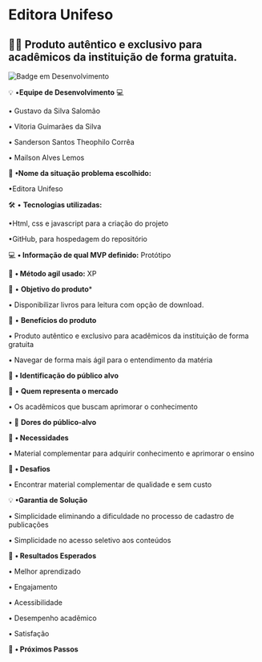 # Editora Unifeso
## 👨‍💻 Produto autêntico e exclusivo para acadêmicos da instituição de forma gratuita.


![Badge em Desenvolvimento](http://img.shields.io/static/v1?label=STATUS&message=EM%20DESENVOLVIMENTO&color=GREEN&style=for-the-badge)

 💡 •**Equipe de Desenvolvimento** 💻

• Gustavo  da Silva Salomão

• Vitoria Guimarães da Silva 

• Sanderson Santos Theophilo Corrêa 

• Mailson Alves Lemos



📌 **•Nome da situação problema escolhido:**

•Editora Unifeso 




🛠️ • **Tecnologias utilizadas:**

•Html, css e javascript para a criação do projeto

•GitHub, para hospedagem do repositório


💻 **• Informação de qual MVP definido:** Protótipo

📝 **• Método agil usado:** XP

🚧  • **Objetivo do produto***

 • Disponibilizar livros para leitura com opção de download.

🚀 • **Benefícios do produto**
 
• Produto autêntico e exclusivo para acadêmicos da instituição de forma gratuita

• Navegar de forma mais ágil para o entendimento da matéria


  📁 **• Identificação do público alvo**

 📝 • **Quem representa o mercado**

• Os acadêmicos que buscam aprimorar o conhecimento


• 🧰 **Dores do público-alvo**

 📌 **• Necessidades**

• Material complementar para adquirir conhecimento e aprimorar o ensino

📌 **• Desafios**

• Encontrar material complementar de qualidade e sem custo




 💡 **•Garantia de Solução**

 • Simplicidade eliminando a dificuldade no processo de cadastro de publicações

 • Simplicidade no acesso seletivo aos conteúdos

🤖 **• Resultados Esperados**

• Melhor aprendizado

• Engajamento

• Acessibilidade

• Desempenho  acadêmico

• Satisfação 


💼 **• Próximos Passos**
